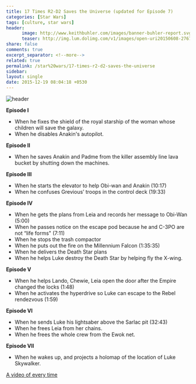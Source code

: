 ```yaml
---
title: 17 Times R2-D2 Saves the Universe (updated for Episode 7)
categories: [Star Wars]
tags: [culture, star wars]
header:
      image: http://www.keithbuhler.com/images/banner-buhler-report.svg
      teaser: http://img.lum.dolimg.com/v1/images/open-uri20150608-27674-1fwzu9h_bec2141d.jpeg?region=0%2C0%2C1200%2C675
share: false
comments: true
excerpt_separator: <!--more-->
related: true
permalink: /star%20wars/17-times-r2-d2-saves-the-universe
sidebar: 
layout: single
date: 2015-12-19 08:04:18 +0530
---
```


![header](http://img.lum.dolimg.com/v1/images/open-uri20150608-27674-1fwzu9h_bec2141d.jpeg?region=0%2C0%2C1200%2C675)

**Episode I**

* When he fixes the shield of the royal starship of the woman whose children will save the galaxy. 
* When he disables Anakin's autopilot. 

<!--more-->

**Episode II**

* When he saves Anakin and Padme from the killer assembly line lava bucket by shutting down the machines.

**Episode III**

* When he starts the elevator to help Obi-wan and Anakin (10:17)
* When he confuses Grevious’ troops in the control deck (19:33)

**Episode IV**

* When he gets the plans from Leia and records her message to Obi-Wan (5:00)
* When he passes notice on the escape pod because he and C-3PO are not “life forms" (7:11)
* When he stops the trash compactor
* When he puts out the fire on the Millennium Falcon (1:35:35)
* When he delivers the Death Star plans
* When he helps Luke destroy the Death Star by helping fly the X-wing. 

**Episode V**

* When he helps Lando, Chewie, Leia open the door after the Empire changed the locks (1:48) 
* When he activates the hyperdrive so Luke can escape to the Rebel rendezvous (1:59)

**Episode VI**

* When he sends Luke his lightsaber above the Sarlac pit (32:43)
* When he frees Leia from her chains.
* When he frees the whole crew from the Ewok net. 

**Episode VII**

* When he wakes up, and projects a holomap of the location of Luke Skywalker. 


[A video of every time](https://www.youtube.com/watch?v=JLmOteqmDYc)